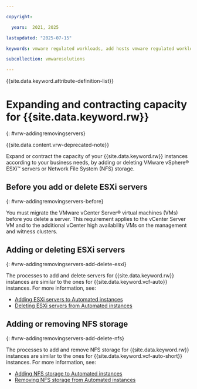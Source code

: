 ```yaml
---

copyright:

  years:  2021, 2025

lastupdated: "2025-07-15"

keywords: vmware regulated workloads, add hosts vmware regulated workloads, add servers vmware regulated workloads, remove hosts vmware regulated workloads

subcollection: vmwaresolutions

---
```


{{site.data.keyword.attribute-definition-list}}

# Expanding and contracting capacity for {{site.data.keyword.rw}}
{: #vrw-addingremovingservers}

{{site.data.content.vrw-deprecated-note}}

Expand or contract the capacity of your {{site.data.keyword.rw}} instances according to your business needs, by adding or deleting VMware vSphere® ESXi™ servers or Network File System (NFS) storage.

## Before you add or delete ESXi servers
{: #vrw-addingremovingservers-before}

You must migrate the VMware vCenter Server® virtual machines (VMs) before you delete a server. This requirement applies to the vCenter Server VM and to the additional vCenter high availability VMs on the management and witness clusters.

## Adding or deleting ESXi servers
{: #vrw-addingremovingservers-add-delete-esxi}

The processes to add and delete servers for {{site.data.keyword.rw}} instances are similar to the ones for {{site.data.keyword.vcf-auto}} instances. For more information, see:
* [Adding ESXi servers to Automated instances](/docs/vmwaresolutions?topic=vmwaresolutions-vc_addingservers)
* [Deleting ESXi servers from Automated instances](/docs/vmwaresolutions?topic=vmwaresolutions-vc_removingservers)

## Adding or removing NFS storage
{: #vrw-addingremovingservers-add-delete-nfs}

The processes to add and remove NFS storage for {{site.data.keyword.rw}} instances are similar to the ones for {{site.data.keyword.vcf-auto-short}} instances. For more information, see:
* [Adding NFS storage to Automated instances](/docs/vmwaresolutions?topic=vmwaresolutions-vc_addingnfs)
* [Removing NFS storage from Automated instances](/docs/vmwaresolutions?topic=vmwaresolutions-vc_removingnfs)
